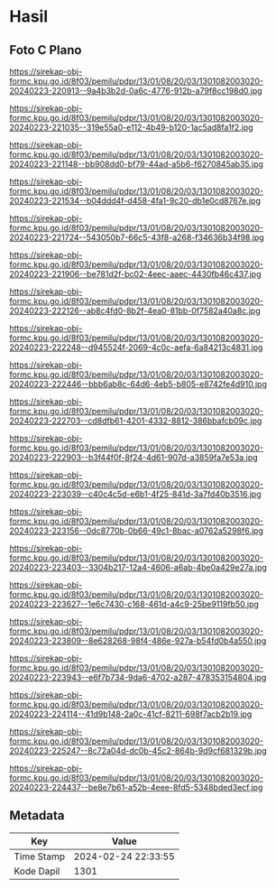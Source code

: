 # Hasil

## Foto C Plano

https://sirekap-obj-formc.kpu.go.id/8f03/pemilu/pdpr/13/01/08/20/03/1301082003020-20240223-220913--9a4b3b2d-0a6c-4776-912b-a79f8cc198d0.jpg

https://sirekap-obj-formc.kpu.go.id/8f03/pemilu/pdpr/13/01/08/20/03/1301082003020-20240223-221035--319e55a0-e112-4b49-b120-1ac5ad8fa1f2.jpg

https://sirekap-obj-formc.kpu.go.id/8f03/pemilu/pdpr/13/01/08/20/03/1301082003020-20240223-221148--bb908dd0-bf79-44ad-a5b6-f6270845ab35.jpg

https://sirekap-obj-formc.kpu.go.id/8f03/pemilu/pdpr/13/01/08/20/03/1301082003020-20240223-221534--b04ddd4f-d458-4fa1-9c20-db1e0cd8767e.jpg

https://sirekap-obj-formc.kpu.go.id/8f03/pemilu/pdpr/13/01/08/20/03/1301082003020-20240223-221724--543050b7-66c5-43f8-a268-f34636b34f98.jpg

https://sirekap-obj-formc.kpu.go.id/8f03/pemilu/pdpr/13/01/08/20/03/1301082003020-20240223-221906--be781d2f-bc02-4eec-aaec-4430fb46c437.jpg

https://sirekap-obj-formc.kpu.go.id/8f03/pemilu/pdpr/13/01/08/20/03/1301082003020-20240223-222126--ab8c4fd0-8b2f-4ea0-81bb-0f7582a40a8c.jpg

https://sirekap-obj-formc.kpu.go.id/8f03/pemilu/pdpr/13/01/08/20/03/1301082003020-20240223-222248--d945524f-2069-4c0c-aefa-6a84213c4831.jpg

https://sirekap-obj-formc.kpu.go.id/8f03/pemilu/pdpr/13/01/08/20/03/1301082003020-20240223-222446--bbb6ab8c-64d6-4eb5-b805-e8742fe4d910.jpg

https://sirekap-obj-formc.kpu.go.id/8f03/pemilu/pdpr/13/01/08/20/03/1301082003020-20240223-222703--cd8dfb61-4201-4332-8812-386bbafcb09c.jpg

https://sirekap-obj-formc.kpu.go.id/8f03/pemilu/pdpr/13/01/08/20/03/1301082003020-20240223-222903--b3f44f0f-8f24-4d61-907d-a3859fa7e53a.jpg

https://sirekap-obj-formc.kpu.go.id/8f03/pemilu/pdpr/13/01/08/20/03/1301082003020-20240223-223039--c40c4c5d-e6b1-4f25-841d-3a7fd40b3516.jpg

https://sirekap-obj-formc.kpu.go.id/8f03/pemilu/pdpr/13/01/08/20/03/1301082003020-20240223-223156--0dc8770b-0b66-49c1-8bac-a0762a5298f6.jpg

https://sirekap-obj-formc.kpu.go.id/8f03/pemilu/pdpr/13/01/08/20/03/1301082003020-20240223-223403--3304b217-12a4-4606-a6ab-4be0a429e27a.jpg

https://sirekap-obj-formc.kpu.go.id/8f03/pemilu/pdpr/13/01/08/20/03/1301082003020-20240223-223627--1e6c7430-c168-461d-a4c9-25be9119fb50.jpg

https://sirekap-obj-formc.kpu.go.id/8f03/pemilu/pdpr/13/01/08/20/03/1301082003020-20240223-223809--8e628268-98f4-486e-927a-b54fd0b4a550.jpg

https://sirekap-obj-formc.kpu.go.id/8f03/pemilu/pdpr/13/01/08/20/03/1301082003020-20240223-223943--e6f7b734-9da6-4702-a287-478353154804.jpg

https://sirekap-obj-formc.kpu.go.id/8f03/pemilu/pdpr/13/01/08/20/03/1301082003020-20240223-224114--41d9b148-2a0c-41cf-8211-698f7acb2b19.jpg

https://sirekap-obj-formc.kpu.go.id/8f03/pemilu/pdpr/13/01/08/20/03/1301082003020-20240223-225247--8c72a04d-dc0b-45c2-864b-9d9cf681329b.jpg

https://sirekap-obj-formc.kpu.go.id/8f03/pemilu/pdpr/13/01/08/20/03/1301082003020-20240223-224437--be8e7b61-a52b-4eee-8fd5-5348bded3ecf.jpg


## Metadata

| Key        | Value               |
| ---------- | ------------------- |
| Time Stamp | 2024-02-24 22:33:55 |
| Kode Dapil | 1301                |




